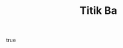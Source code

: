 ---
title: "Titik Ba"
list_category: "Titik Ba"
body:
  - type: "markdown"
    content: "Dalam tradisi spiritual, \"Titik Ba\" adalah simbol dari asal muasal segala sesuatu—sumber tunggal dari mana seluruh pengetahuan dan eksistensi memancar. Di PI.E, kami menggunakan konsep ini sebagai metafora untuk keutuhan ilmu. Sebelum ada fisika, kimia, atau biologi, yang ada hanyalah satu \"ilmu\" yang tak terbagi. Memahami \"Titik Ba\" berarti melatih diri untuk melihat koneksi fundamental di antara berbagai disiplin ilmu dan mengembalikannya pada prinsip pertama yang paling dasar."
---
